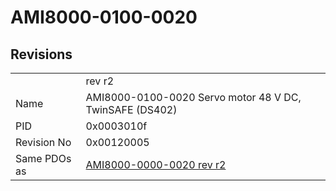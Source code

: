 # AMI8000-0100-0020

## Revisions
<table>
<tr>
<td></td>
<td>rev r2</td>
</tr>
<tr>
<td>Name</td>
<td>AMI8000-0100-0020 Servo motor 48 V DC, TwinSAFE (DS402)</td>
</tr>
<tr>
<td>PID</td>
<td>0x0003010f</td>
</tr>
<tr>
<td>Revision No</td>
<td>0x00120005</td>
</tr>
<tr>
<td>Same PDOs as</td>
<td><a href="AMI8000-0000-0020.md">AMI8000-0000-0020 rev r2</a></td>
</tr>
</table>
